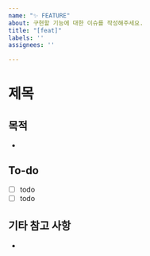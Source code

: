 ```yaml
---
name: "✨ FEATURE"
about: 구현할 기능에 대한 이슈를 작성해주세요.
title: "[feat]"
labels: ''
assignees: ''

---
```


# 제목

## 목적

- 

## To-do

- [ ] todo
- [ ] todo

## 기타 참고 사항

-
